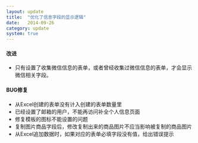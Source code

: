 ```yaml
---
layout: update
title:  "优化了信息字段的显示逻辑"
date:   2014-09-26
category: update
system: true
---
```


#### 改进 
* 只有设置了收集微信信息的表单，或者曾经收集过微信信息的表单，才会显示微信相关字段。

#### BUG修复
* 从Excel创建的表单没有计入创建的表单数量里
* 已经设置了邮箱的用户，不能再访问补全个人信息页面
* 修复模板的图标不能设置的问题 
* 复制图片商品字段后，修改复制出来的商品图片不应当影响被复制的商品图片
* 从Excel追加数据时，如果对应的表单必填字段没有值，给出错误提示